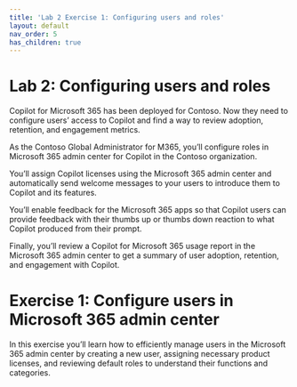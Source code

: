 ```yaml
---
title: 'Lab 2 Exercise 1: Configuring users and roles'
layout: default
nav_order: 5
has_children: true
---
```


# Lab 2: Configuring users and roles

Copilot for Microsoft 365 has been deployed for Contoso. Now they need to configure users’ access to Copilot and find a way to review adoption, retention, and engagement metrics.   
 
As the Contoso Global Administrator for M365, you’ll configure roles in Microsoft 365 admin center for Copilot in the Contoso organization.  

You’ll assign Copilot licenses using the Microsoft 365 admin center and automatically send welcome messages to your users to introduce them to Copilot and its features.    

You’ll enable feedback for the Microsoft 365 apps so that Copilot users can provide feedback with their thumbs up or thumbs down reaction to what Copilot produced from their prompt.   

Finally, you’ll review a Copilot for Microsoft 365 usage report in the Microsoft 365 admin center to get a summary of user adoption, retention, and engagement with Copilot.  


# Exercise 1: Configure users in Microsoft 365 admin center

In this exercise you’ll learn how to efficiently manage users in the Microsoft 365 admin center by creating a new user, assigning necessary product licenses, and reviewing default roles to understand their functions and categories.
